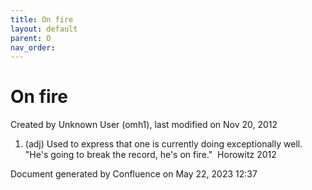 ```yaml
---
title: On fire
layout: default
parent: O
nav_order:
---
```


# On fire

Created by  Unknown User (omh1), last modified on Nov 20, 2012

1. (adj) Used to express that one is currently doing exceptionally well. &quot;He's going to break the record, he's on fire.&quot;  Horowitz 2012

Document generated by Confluence on May 22, 2023 12:37


